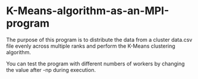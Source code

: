 # K-Means-algorithm-as-an-MPI-program

The purpose of this program is to distribute the data from a cluster data.csv file evenly across multiple ranks and perform the K-Means clustering algorithm. 

You can test the program with different numbers of workers by changing the value after -np during execution.
